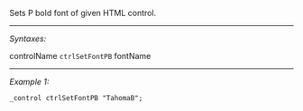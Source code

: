 Sets P bold font of given HTML control.


---
*Syntaxes:*

controlName `ctrlSetFontPB` fontName

---
*Example 1:*

```sqf
_control ctrlSetFontPB "TahomaB";
```